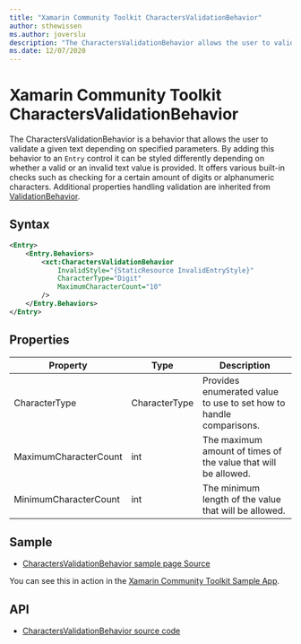 ```yaml
---
title: "Xamarin Community Toolkit CharactersValidationBehavior"
author: sthewissen
ms.author: joverslu
description: "The CharactersValidationBehavior allows the user to validate a given text depending on specified parameters."
ms.date: 12/07/2020
---
```


# Xamarin Community Toolkit CharactersValidationBehavior

The CharactersValidationBehavior is a behavior that allows the user to validate a given text depending on specified parameters. By adding this behavior to an `Entry` control it can be styled differently depending on whether a valid or an invalid text value is provided. It offers various built-in checks such as checking for a certain amount of digits or alphanumeric characters. Additional properties handling validation are inherited from [ValidationBehavior](/xamarin-communitytoolkit/behaviors/validationbehavior).

## Syntax

```xml
<Entry>
    <Entry.Behaviors>
        <xct:CharactersValidationBehavior 
            InvalidStyle="{StaticResource InvalidEntryStyle}"
            CharacterType="Digit"
            MaximumCharacterCount="10"
        />
    </Entry.Behaviors>
</Entry>
```

## Properties

|Property  |Type  |Description  |
|---------|---------|---------|
| CharacterType | CharacterType | Provides enumerated value to use to set how to handle comparisons. |
| MaximumCharacterCount | int | The maximum amount of times of the value that will be allowed. |
| MinimumCharacterCount | int | The minimum length of the value that will be allowed. |

## Sample

- [CharactersValidationBehavior sample page Source](https://github.com/xamarin/XamarinCommunityToolkit/blob/main/src/CommunityToolkit/Xamarin.CommunityToolkit.Sample/Pages/Behaviors/CharactersValidationBehaviorPage.xaml)

You can see this in action in the [Xamarin Community Toolkit Sample App](https://github.com/xamarin/XamarinCommunityToolkit).

## API

* [CharactersValidationBehavior source code](https://github.com/xamarin/XamarinCommunityToolkit/blob/main/src/CommunityToolkit/Xamarin.CommunityToolkit/Behaviors/Validators/CharactersValidationBehavior.shared.cs)